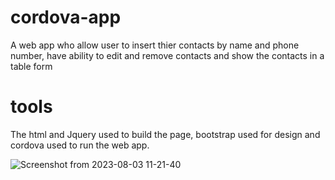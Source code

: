 # cordova-app
A web app who allow user to insert thier contacts by name and phone number, 
have ability to edit and remove contacts and show the contacts in a table form

# tools 
The html and Jquery used to build the page, bootstrap used for design and cordova used to run the web app.

![Screenshot from 2023-08-03 11-21-40](https://github.com/FadwaFouad/cordova-app/assets/24944117/f91ef182-ef80-4158-a3e2-ec64c16f1b4a)
